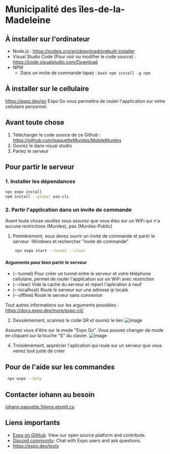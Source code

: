 # Municipalité des îles-de-la-Madeleine

## À installer sur l'ordinateur
 - Node.js : https://nodejs.org/en/download/prebuilt-installer
 - Visual Studio Code (Pour voir ou modifier le code source) : https://code.visualstudio.com/Download
 - NPM
      - Dans un invite de commande tapez :
       ```bash
         npm install -g npm
       ```
## À installer sur le cellulaire
https://expo.dev/go
Expo Go vous permettra de rouler l'application sur votre cellulaire personnel.

## Avant toute chose

1. Télécharger le code source de ce Github : https://github.com/ipaquetteMuniles/MobileMuniles
2. Ouvrez le dans visual studio
3. Partez le serveur

## Pour partir le serveur

### 1. Installer les dépendances

   ```bash
   npx expo install
   npm install --global eas-cli
   ```

### 2. Partir l'application dans un invite de commande
Avant toute chose veuillez vous assurez que vous êtes sur un WiFi qui n'a aucune restrictions (Muniles), pas (Muniles-Public)
1. Premièrement, vous devez ouvrir un invite de commande et partir le serveur
   -Windows et rechercher "invite de commande"

   ```bash
    npx expo start --tunnel --clear
   ```
#### Arguments pour bien partir le serveur
   - (--tunnel) Pour créer un tunnel entre le serveur et votre téléphone cellulaire, permet de rouler l'application sur un WiFi avec restriction
   - (--clear) Vide la cache du serveur et repart l'aplication à neuf
   - (--localhost) Roule le serveur sur une adresse ip locale
   - (--offline) Roule le serveur sans connexion

Tout autres informations sur les arguments possibles : https://docs.expo.dev/more/expo-cli/

2. Deuxièmement, scannez le code QR et ouvrez le lien
![image](https://github.com/ipaquetteMuniles/MobileMuniles/assets/169171284/d0996443-7bba-435c-a69f-648c8229a158)

Assurez vous d'être sur le mode "Expo Go". Vous pouvez changer de mode en cliquant sur la touche "S" du clavier.
![image](https://github.com/ipaquetteMuniles/MobileMuniles/assets/169171284/dd0df849-a933-426c-a1d8-708a792c530b)

4. Troisièmement, apprécier l'aplication qui roule sur un serveur que vous venez tout juste de créer

## Pour de l'aide sur les commandes
   ```bash
    npx expo --help
   ```   

## Contacter iohann au besoin
iohann.paquette.1@ens.etsmtl.ca

## Liens importants
- [Expo on GitHub](https://github.com/expo/expo): View our open source platform and contribute.
- [Discord community](https://chat.expo.dev): Chat with Expo users and ask questions.
- https://expo.dev/tools
